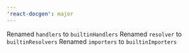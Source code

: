 ```yaml
---
'react-docgen': major
---
```


Renamed `handlers` to `builtinHandlers`
Renamed `resolver` to `builtinResolvers`
Renamed `importers` to `builtinImporters`
